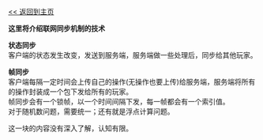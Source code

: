 [<< 返回到主页](index.md)

**这里将介绍联网同步机制的技术**   

**状态同步**  
客户端的状态发生改变，发送到服务端，服务端做一些处理后，同步给其他玩家。  

**帧同步**   
客户端每隔一定时间会上传自己的操作(无操作也要上传)给服务端，服务端将所有的操作封装成一个包下发给所有的玩家。  
帧同步会有一个锁帧，以一个时间间隔下发，每一帧都会有一个索引值。  
对于随机数问题，需要统一；还有就是浮点计算问题。  




这一块的内容没有深入了解，认知有限。  


